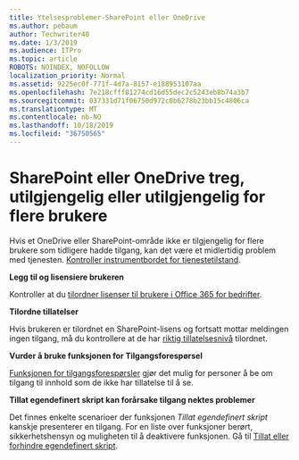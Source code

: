 ```yaml
---
title: Ytelsesproblemer-SharePoint eller OneDrive
ms.author: pebaum
author: Techwriter40
ms.date: 1/3/2019
ms.audience: ITPro
ms.topic: article
ROBOTS: NOINDEX, NOFOLLOW
localization_priority: Normal
ms.assetid: 9225ec0f-771f-4d7a-8157-e188953107aa
ms.openlocfilehash: 7e218cfff81274cd16d55dec2c5243eb8b74a3b7
ms.sourcegitcommit: 037331d71f06750d972c0b6278b23bb15c4806ca
ms.translationtype: MT
ms.contentlocale: nb-NO
ms.lasthandoff: 10/18/2019
ms.locfileid: "36750565"
---
```

# <a name="sharepoint-or-onedrive-slow-inaccessible-or-unavailable-for-multiple-users"></a>SharePoint eller OneDrive treg, utilgjengelig eller utilgjengelig for flere brukere

Hvis et OneDrive eller SharePoint-område ikke er tilgjengelig for flere brukere som tidligere hadde tilgang, kan det være et midlertidig problem med tjenesten. [Kontroller instrumentbordet for tjenestetilstand](https://portal.office.com/adminportal/home#/servicehealth).

**Legg til og lisensiere brukeren**

Kontroller at du [tilordner lisenser til brukere i Office 365 for bedrifter](https://docs.microsoft.com/office365/admin/subscriptions-and-billing/assign-licenses-to-users?view=o365-worldwide&amp;tabs=One).


**Tilordne tillatelser**

Hvis brukeren er tilordnet en SharePoint-lisens og fortsatt mottar meldingen ingen tilgang, må du kontrollere at de har [riktig tillatelsesnivå](https://docs.microsoft.com/sharepoint/understanding-permission-levels) tilordnet.

**Vurder å bruke funksjonen for Tilgangsforespørsel**

[Funksjonen for tilgangsforespørsler](https://support.office.com/article/Set-up-and-manage-access-requests-94B26E0B-2822-49D4-929A-8455698654B3) gjør det mulig for personer å be om tilgang til innhold som de ikke har tillatelse til å se.

**Tillat egendefinert skript kan forårsake tilgang nektes problemer**

Det finnes enkelte scenarioer der funksjonen *Tillat egendefinert skript* kanskje presenterer en tilgang. For en liste over funksjoner berørt, sikkerhetshensyn og muligheten til å deaktivere funksjonen. Gå til [Tillat eller forhindre egendefinert skript](https://docs.microsoft.com/sharepoint/allow-or-prevent-custom-script).

